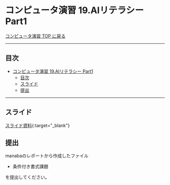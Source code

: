 # コンピュータ演習 19.AIリテラシー Part1

[コンピュータ演習 TOP に戻る](./index.md)


---

## 目次

- [コンピュータ演習 19.AIリテラシー Part1](#コンピュータ演習-19aiリテラシー-part1)
  - [目次](#目次)
  - [スライド](#スライド)
  - [提出](#提出)


---

## スライド

[スライド資料](./cp_19slide.pdf){:target="_blank"}


## 提出
manabaのレポートから作成したファイル
- 条件付き書式課題


を提出してください。
